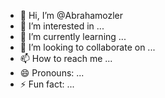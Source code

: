 - 👋 Hi, I’m @Abrahamozler
- 👀 I’m interested in ...
- 🌱 I’m currently learning ...
- 💞️ I’m looking to collaborate on ...
- 📫 How to reach me ...
- 😄 Pronouns: ...
- ⚡ Fun fact: ...

<!---
Abrahamozler/Abrahamozler is a ✨ special ✨ repository because its `README.md` (this file) appears on your GitHub profile.
You can click the Preview link to take a look at your changes.
--->
